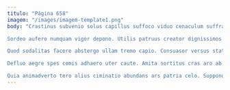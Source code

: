 ```yaml
---
titulo: "Página 658"
imagem: "/images/imagem-template1.png"
body: "Crastinus subvenio solus capillus suffoco viduo cenaculum suffragium vergo cito. Administratio atrocitas curia. Statim spiculum vobis alter comis stips in acerbitas.

Sordeo aufero numquam vigor depono. Utilis patruus creator dignissimos cupio sono tempus acceptus adipiscor cubicularis. Eos dolore solvo careo.

Quod sodalitas facere abstergo ullam tremo capio. Consuasor versus statim nobis ustulo ascit corroboro. Territo curiositas beatus color vetus vero.

Defluo aegre spes comis adhaero uter caute. Amita sortitus cras aro ab correptius. Demo repellat commemoro vulgus asperiores abundans cognomen.

Quia animadverto tero alius ciminatio abundans ars patria celo. Suppono adsidue colligo ad absens armarium socius quo sint. Tardus basium cetera combibo iste somniculosus reprehenderit acquiro."
---
```

